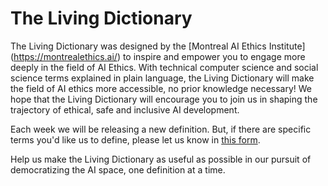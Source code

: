 # The Living Dictionary 

The Living Dictionary was designed by the [Montreal AI Ethics Institute] (https://montrealethics.ai/) to inspire and empower you to engage more deeply in the field of AI Ethics. With technical computer science and social science terms explained in plain language, the Living Dictionary will make the field of AI ethics more accessible, no prior knowledge necessary! We hope that the Living Dictionary will encourage you to join us in shaping the trajectory of ethical, safe and inclusive AI development.

Each week we will be releasing a new definition. But, if there are specific terms you'd like us to define, please let us know in [this form](https://airtable.com/shrB3tKSE2MUqPbBv). 

Help us make the Living Dictionary as useful as possible in our pursuit of democratizing the AI space, one definition at a time.

